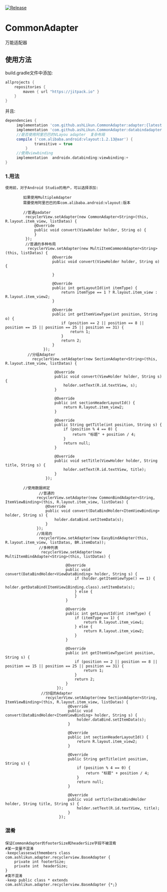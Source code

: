 [![Release](https://jitpack.io/v/ashLikun/CommonAdapter.svg)](https://jitpack.io/#ashLikun/CommonAdapter)

# **CommonAdapter**

万能适配器

## 使用方法

build.gradle文件中添加:

```gradle
allprojects {
    repositories {
        maven { url "https://jitpack.io" }
    }
}
```

并且:

```gradle
dependencies {
     implementation 'com.github.ashLikun.CommonAdapter:adapter:{latest version}'//没有databind
     implementation 'com.github.ashLikun.CommonAdapter:databindadapter:{latest version}'//使用databind
     //是否使用阿里巴巴的VLayou adapter  复杂布局
     compile ('com.alibaba.android:vlayout:1.2.13@aar') {
             transitive = true
         }
     //使用viewbinding
     implementation  androidx.databinding:viewbinding:+
}
```

### 1.用法

    使用前，对于Android Studio的用户，可以选择添加:

            如果使用MultipleAdapter
            需要使用阿里巴巴的库com.alibaba.android:vlayout:版本

            //普通padater
             recyclerView.setAdapter(new CommonAdapter<String>(this, R.layout.item_view, listDatas) {
                 @Override
                 public void convert(ViewHolder holder, String o) {
                 }
             });
             //普通的多种布局
              recyclerView.setAdapter(new MultiItemCommonAdapter<String>(this, listDatas) {
                         @Override
                         public void convert(ViewHolder holder, String o) {

                         }

                         @Override
                         public int getLayoutId(int itemType) {
                             return itemType == 1 ? R.layout.item_view : R.layout.item_view2;
                         }

                         @Override
                         public int getItemViewType(int position, String o) {
                             if (position == 2 || position == 8 || position == 15 || position == 25 || position == 31) {
                                 return 1;
                             }
                             return 2;
                         }
                     });
              //分组Adapter
                recyclerView.setAdapter(new SectionAdapter<String>(this, R.layout.item_view, listDatas) {

                          @Override
                          public void convert(ViewHolder holder, String s) {
                              holder.setText(R.id.textView, s);
                          }

                          @Override
                          public int sectionHeaderLayoutId() {
                              return R.layout.item_view2;
                          }

                          @Override
                          public String getTitle(int position, String s) {
                              if (position % 4 == 0) {
                                  return "标题" + position / 4;
                              }
                              return null;
                          }

                          @Override
                          public void setTitle(ViewHolder holder, String title, String s) {
                              holder.setText(R.id.textView, title);
                          }
                      });

            //使用数据绑定
                   //普通的
                  recyclerView.setAdapter(new CommonBindAdapter<String, ItemViewBinding>(this, R.layout.item_view, listDatas) {
                      @Override
                      public void convert(DataBindHolder<ItemViewBinding> holder, String s) {
                          holder.dataBind.setItemData(s);
                      }
                  });
                  //简易的
                   recyclerView.setAdapter(new EasyBindAdapter(this, R.layout.item_view, listDatas, BR.itemData));
                   //多种列表
                    recyclerView.setAdapter(new MultiItemBindAdapter<String>(this, listDatas) {

                               @Override
                               public void convert(DataBindHolder<ViewDataBinding> holder, String s) {
                                   if (holder.getItemViewType() == 1) {
                                       holder.getDataBind(ItemView1Binding.class).setItemData(s);
                                   } else {
                                   }
                               }

                               @Override
                               public int getLayoutId(int itemType) {
                                   if (itemType == 1) {
                                       return R.layout.item_view1;
                                   } else {
                                       return R.layout.item_view2;
                                   }
                               }

                               @Override
                               public int getItemViewType(int position, String s) {
                                   if (position == 2 || position == 8 || position == 15 || position == 25 || position == 31) {
                                       return 1;
                                   }
                                   return 2;
                               }
                           });
                    //分组的Adapter
                      recyclerView.setAdapter(new SectionAdapter<String, ItemViewBinding>(this, R.layout.item_view, listDatas) {
                                @Override
                                public void convert(DataBindHolder<ItemViewBinding> holder, String s) {
                                    holder.dataBind.setItemData(s);
                                }

                                @Override
                                public int sectionHeaderLayoutId() {
                                    return R.layout.item_view2;
                                }

                                @Override
                                public String getTitle(int position, String s) {
                                    if (position % 4 == 0) {
                                        return "标题" + position / 4;
                                    }
                                    return null;
                                }

                                @Override
                                public void setTitle(DataBindHolder holder, String title, String s) {
                                    holder.setText(R.id.textView, title);
                                }
                            });

### 混肴

####

    保证CommonAdapter的footerSize和headerSize字段不被混肴
    #某一变量不混淆
    -keepclasseswithmembers class com.ashlikun.adapter.recyclerview.BaseAdapter {
        private int footerSize;
        private int  headerSize;
    }
    #类不混淆
    -keep public class * extends com.ashlikun.adapter.recyclerview.BaseAdapter {*;}

